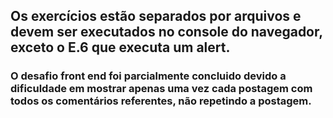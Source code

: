## Os exercícios estão separados por arquivos e devem ser executados no console do navegador, exceto o E.6 que executa um alert.
### O desafio front end foi parcialmente concluido devido a dificuldade em mostrar apenas uma vez cada postagem com todos os comentários referentes, não repetindo a postagem.